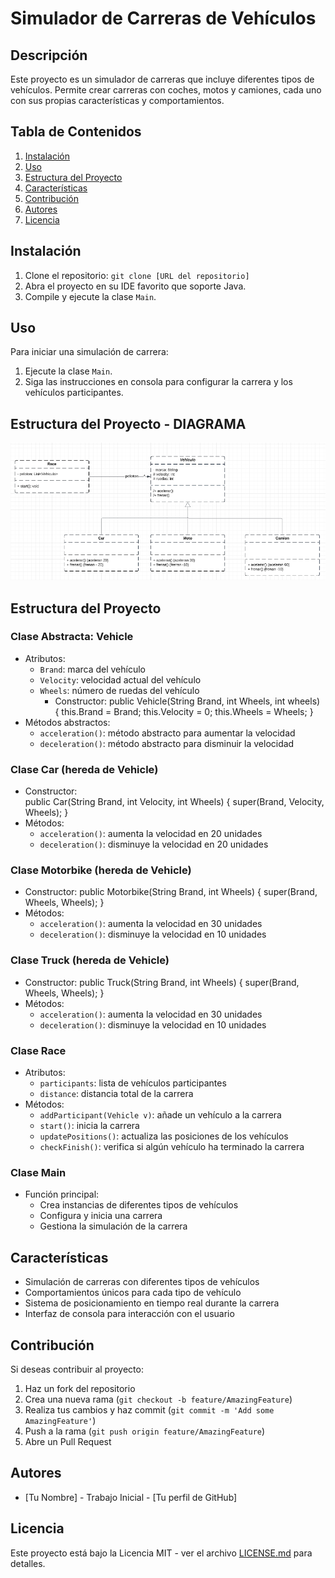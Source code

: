 
# Simulador de Carreras de Vehículos

## Descripción
Este proyecto es un simulador de carreras que incluye diferentes tipos de vehículos. Permite crear carreras con coches, motos y camiones, cada uno con sus propias características y comportamientos.

## Tabla de Contenidos
1. [Instalación](#instalación)
2. [Uso](#uso)
3. [Estructura del Proyecto](#estructura-del-proyecto)
4. [Características](#características)
5. [Contribución](#contribución)
6. [Autores](#autores)
7. [Licencia](#licencia)

## Instalación
1. Clone el repositorio: `git clone [URL del repositorio]`
2. Abra el proyecto en su IDE favorito que soporte Java.
3. Compile y ejecute la clase `Main`.

## Uso
Para iniciar una simulación de carrera:
1. Ejecute la clase `Main`.
2. Siga las instrucciones en consola para configurar la carrera y los vehículos participantes.

## Estructura del Proyecto - DIAGRAMA

![Diagrama relacion clases](kata_Race.png)

## Estructura del Proyecto

### Clase Abstracta: Vehicle
- Atributos:
    - `Brand`: marca del vehículo
    - `Velocity`: velocidad actual del vehículo
    - `Wheels`: número de ruedas del vehículo
      - Constructor:
        public Vehicle(String Brand, int Wheels, int wheels) {
        this.Brand = Brand;
        this.Velocity = 0;
        this.Wheels = Wheels;
        }
- Métodos abstractos:
    - `acceleration()`: método abstracto para aumentar la velocidad
    - `deceleration()`: método abstracto para disminuir la velocidad

### Clase Car (hereda de Vehicle)
- Constructor:  
  public Car(String Brand, int Velocity, int Wheels) {
  super(Brand, Velocity, Wheels);
  }
- Métodos:
    - `acceleration()`: aumenta la velocidad en 20 unidades
    - `deceleration()`: disminuye la velocidad en 20 unidades

### Clase Motorbike (hereda de Vehicle)
- Constructor:
  public Motorbike(String Brand, int Wheels) {
  super(Brand, Wheels, Wheels);
  }
- Métodos:
    - `acceleration()`: aumenta la velocidad en 30 unidades
    - `deceleration()`: disminuye la velocidad en 10 unidades

### Clase Truck (hereda de Vehicle)
- Constructor:
  public Truck(String Brand, int Wheels) {
  super(Brand, Wheels, Wheels);
  }
- Métodos:
    - `acceleration()`: aumenta la velocidad en 30 unidades
    - `deceleration()`: disminuye la velocidad en 10 unidades

### Clase Race
- Atributos:
    - `participants`: lista de vehículos participantes
    - `distance`: distancia total de la carrera
- Métodos:
    - `addParticipant(Vehicle v)`: añade un vehículo a la carrera
    - `start()`: inicia la carrera
    - `updatePositions()`: actualiza las posiciones de los vehículos
    - `checkFinish()`: verifica si algún vehículo ha terminado la carrera

### Clase Main
- Función principal:
    - Crea instancias de diferentes tipos de vehículos
    - Configura y inicia una carrera
    - Gestiona la simulación de la carrera
  
## Características
- Simulación de carreras con diferentes tipos de vehículos
- Comportamientos únicos para cada tipo de vehículo
- Sistema de posicionamiento en tiempo real durante la carrera
- Interfaz de consola para interacción con el usuario

## Contribución
Si deseas contribuir al proyecto:
1. Haz un fork del repositorio
2. Crea una nueva rama (`git checkout -b feature/AmazingFeature`)
3. Realiza tus cambios y haz commit (`git commit -m 'Add some AmazingFeature'`)
4. Push a la rama (`git push origin feature/AmazingFeature`)
5. Abre un Pull Request

## Autores
- [Tu Nombre] - Trabajo Inicial - [Tu perfil de GitHub]

## Licencia
Este proyecto está bajo la Licencia MIT - ver el archivo [LICENSE.md](LICENSE.md) para detalles.
